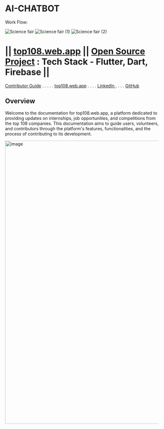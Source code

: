 # AI-CHATBOT

Work Flow:

![Science fair](https://github.com/rkverma2022/AI-CHATBOT/assets/112231455/f17b80c4-f4fe-418b-9203-4614c0151d7b)
![Science fair (1)](https://github.com/rkverma2022/AI-CHATBOT/assets/112231455/71285eb3-a570-4843-9d35-b53fb90716d3)
![Science fair (2)](https://github.com/rkverma2022/AI-CHATBOT/assets/112231455/7f00a041-a7ff-4b06-9ef9-953730ddd281)


# || [top108.web.app](https://top108.web.app/) ||  [Open Source Project](https://github.com/S-H-E-R-Development/top108/tree/main) : Tech Stack - Flutter, Dart, Firebase || 
[Contributor Guide](#contributor-guide) . . . . .    [top108.web.app](https://top108.web.app/) . . . . <a href = "https://www.linkedin.com/company/98176407/admin/feed/posts/"> LinkedIn </a> . . . . [GitHub](https://github.com/S-H-E-R-Development/top108/tree/main)

## Overview

Welcome to the documentation for top108.web.app, a platform dedicated to providing updates on internships, job opportunities, and competitions from the top 108 companies. This documentation aims to guide users, volunteers, and contributors through the platform's features, functionalities, and the process of contributing to its development.

<img width="925" alt="image" src="https://github.com/S-H-E-R-Development/top108/assets/112231455/61660513-056a-4217-ab3f-69a6ee3797d9">
